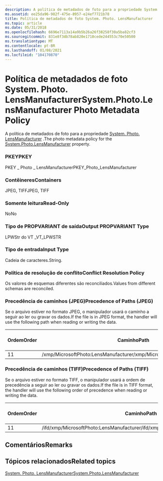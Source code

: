 ```yaml
---
description: A política de metadados de foto para a propriedade System. Photo. LensManufacturer.
ms.assetid: ee25da96-982f-475e-8957-e24ef7721b78
title: Política de metadados de foto System. Photo. LensManufacturer
ms.topic: article
ms.date: 05/31/2018
ms.openlocfilehash: 6696e7113a14a9b5b26a26f38258f30a5ba82cf3
ms.sourcegitcommit: 831e8f3db78ab820e1710cede244553c70e50500
ms.translationtype: MT
ms.contentlocale: pt-BR
ms.lasthandoff: 01/08/2021
ms.locfileid: "104170870"
---
```

# <a name="systemphotolensmanufacturer-photo-metadata-policy"></a><span data-ttu-id="1d789-103">Política de metadados de foto System. Photo. LensManufacturer</span><span class="sxs-lookup"><span data-stu-id="1d789-103">System.Photo.LensManufacturer Photo Metadata Policy</span></span>

<span data-ttu-id="1d789-104">A política de metadados de foto para a propriedade [System. Photo. LensManufacturer](../properties/props-system-photo-lensmanufacturer.md) .</span><span class="sxs-lookup"><span data-stu-id="1d789-104">The photo metadata policy for the [System.Photo.LensManufacturer](../properties/props-system-photo-lensmanufacturer.md) property.</span></span>

### <a name="pkey"></a><span data-ttu-id="1d789-105">PKEY</span><span class="sxs-lookup"><span data-stu-id="1d789-105">PKEY</span></span>

<span data-ttu-id="1d789-106">PKEY \_ Photo \_ LensManufacturer</span><span class="sxs-lookup"><span data-stu-id="1d789-106">PKEY\_Photo\_LensManufacturer</span></span>

### <a name="containers"></a><span data-ttu-id="1d789-107">Contêineres</span><span class="sxs-lookup"><span data-stu-id="1d789-107">Containers</span></span>

<span data-ttu-id="1d789-108">JPEG, TIFF</span><span class="sxs-lookup"><span data-stu-id="1d789-108">JPEG, TIFF</span></span>

### <a name="read-only"></a><span data-ttu-id="1d789-109">Somente leitura</span><span class="sxs-lookup"><span data-stu-id="1d789-109">Read-Only</span></span>

<span data-ttu-id="1d789-110">No</span><span class="sxs-lookup"><span data-stu-id="1d789-110">No</span></span>

### <a name="output-propvariant-type"></a><span data-ttu-id="1d789-111">Tipo de PROPVARIANT de saída</span><span class="sxs-lookup"><span data-stu-id="1d789-111">Output PROPVARIANT Type</span></span>

<span data-ttu-id="1d789-112">LPWStr do VT \_</span><span class="sxs-lookup"><span data-stu-id="1d789-112">VT\_LPWSTR</span></span>

### <a name="input-type"></a><span data-ttu-id="1d789-113">Tipo de entrada</span><span class="sxs-lookup"><span data-stu-id="1d789-113">Input Type</span></span>

<span data-ttu-id="1d789-114">Cadeia de caracteres.</span><span class="sxs-lookup"><span data-stu-id="1d789-114">String.</span></span>

### <a name="conflict-resolution-policy"></a><span data-ttu-id="1d789-115">Política de resolução de conflito</span><span class="sxs-lookup"><span data-stu-id="1d789-115">Conflict Resolution Policy</span></span>

<span data-ttu-id="1d789-116">Os valores de esquemas diferentes são reconciliados.</span><span class="sxs-lookup"><span data-stu-id="1d789-116">Values from different schemas are reconciled.</span></span>

### <a name="precedence-of-paths-jpeg"></a><span data-ttu-id="1d789-117">Precedência de caminhos (JPEG)</span><span class="sxs-lookup"><span data-stu-id="1d789-117">Precedence of Paths (JPEG)</span></span>

<span data-ttu-id="1d789-118">Se o arquivo estiver no formato JPEG, o manipulador usará o caminho a seguir ao ler ou gravar os dados.</span><span class="sxs-lookup"><span data-stu-id="1d789-118">If the file is in JPEG format, the handler will use the following path when reading or writing the data.</span></span>



| <span data-ttu-id="1d789-119">Ordem</span><span class="sxs-lookup"><span data-stu-id="1d789-119">Order</span></span> | <span data-ttu-id="1d789-120">Caminho</span><span class="sxs-lookup"><span data-stu-id="1d789-120">Path</span></span>                                 | <span data-ttu-id="1d789-121">Formato de disco</span><span class="sxs-lookup"><span data-stu-id="1d789-121">Disk Format</span></span> | <span data-ttu-id="1d789-122">Obrigatório</span><span class="sxs-lookup"><span data-stu-id="1d789-122">Required</span></span> |
|-------|--------------------------------------|-------------|----------|
| <span data-ttu-id="1d789-123">1</span><span class="sxs-lookup"><span data-stu-id="1d789-123">1</span></span>     | <span data-ttu-id="1d789-124">/xmp/MicrosoftPhoto:LensManufacturer</span><span class="sxs-lookup"><span data-stu-id="1d789-124">/xmp/MicrosoftPhoto:LensManufacturer</span></span> | <span data-ttu-id="1d789-125">Unicode</span><span class="sxs-lookup"><span data-stu-id="1d789-125">Unicode</span></span>     | <span data-ttu-id="1d789-126">Yes</span><span class="sxs-lookup"><span data-stu-id="1d789-126">Yes</span></span>      |



 

### <a name="precedence-of-paths-tiff"></a><span data-ttu-id="1d789-127">Precedência de caminhos (TIFF)</span><span class="sxs-lookup"><span data-stu-id="1d789-127">Precedence of Paths (TIFF)</span></span>

<span data-ttu-id="1d789-128">Se o arquivo estiver no formato TIFF, o manipulador usará a ordem de precedência a seguir ao ler ou gravar os dados.</span><span class="sxs-lookup"><span data-stu-id="1d789-128">If the file is in TIFF format, the handler will use the following order of precedence when reading or writing the data.</span></span>



| <span data-ttu-id="1d789-129">Ordem</span><span class="sxs-lookup"><span data-stu-id="1d789-129">Order</span></span> | <span data-ttu-id="1d789-130">Caminho</span><span class="sxs-lookup"><span data-stu-id="1d789-130">Path</span></span>                                     | <span data-ttu-id="1d789-131">Formato de disco</span><span class="sxs-lookup"><span data-stu-id="1d789-131">Disk Format</span></span> | <span data-ttu-id="1d789-132">Obrigatório</span><span class="sxs-lookup"><span data-stu-id="1d789-132">Required</span></span> |
|-------|------------------------------------------|-------------|----------|
| <span data-ttu-id="1d789-133">1</span><span class="sxs-lookup"><span data-stu-id="1d789-133">1</span></span>     | <span data-ttu-id="1d789-134">/ifd/xmp/MicrosoftPhoto:LensManufacturer</span><span class="sxs-lookup"><span data-stu-id="1d789-134">/ifd/xmp/MicrosoftPhoto:LensManufacturer</span></span> | <span data-ttu-id="1d789-135">Unicode</span><span class="sxs-lookup"><span data-stu-id="1d789-135">Unicode</span></span>     | <span data-ttu-id="1d789-136">Yes</span><span class="sxs-lookup"><span data-stu-id="1d789-136">Yes</span></span>      |



 

## <a name="remarks"></a><span data-ttu-id="1d789-137">Comentários</span><span class="sxs-lookup"><span data-stu-id="1d789-137">Remarks</span></span>

## <a name="related-topics"></a><span data-ttu-id="1d789-138">Tópicos relacionados</span><span class="sxs-lookup"><span data-stu-id="1d789-138">Related topics</span></span>

<dl> <dt>

[<span data-ttu-id="1d789-139">System. Photo. LensManufacturer</span><span class="sxs-lookup"><span data-stu-id="1d789-139">System.Photo.LensManufacturer</span></span>](../properties/props-system-photo-lensmanufacturer.md)
</dt> </dl>

 

 
